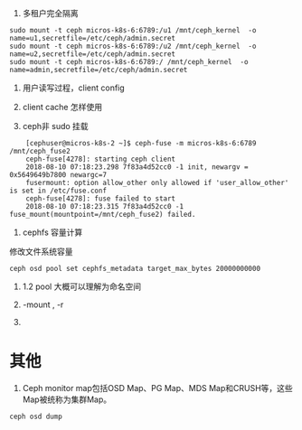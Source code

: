1. 多租户完全隔离  
```
sudo mount -t ceph micros-k8s-6:6789:/u1 /mnt/ceph_kernel  -o name=u1,secretfile=/etc/ceph/admin.secret
sudo mount -t ceph micros-k8s-6:6789:/u2 /mnt/ceph_kernel  -o name=u2,secretfile=/etc/ceph/admin.secret
sudo mount -t ceph micros-k8s-6:6789:/ /mnt/ceph_kernel  -o name=admin,secretfile=/etc/ceph/admin.secret
```
1. 用户读写过程，client config  

1. client cache 怎样使用  

1. ceph非 sudo 挂载  
```
	[cephuser@micros-k8s-2 ~]$ ceph-fuse -m micros-k8s-6:6789 /mnt/ceph_fuse2
	ceph-fuse[4278]: starting ceph client
	2018-08-10 07:18:23.298 7f83a4d52cc0 -1 init, newargv = 0x5649649b7800 newargc=7
	fusermount: option allow_other only allowed if 'user_allow_other' is set in /etc/fuse.conf
	ceph-fuse[4278]: fuse failed to start
	2018-08-10 07:18:23.315 7f83a4d52cc0 -1 fuse_mount(mountpoint=/mnt/ceph_fuse2) failed.  
```  
1. cephfs 容量计算  

修改文件系统容量
```
ceph osd pool set cephfs_metadata target_max_bytes 20000000000
``` 
1. 1.2 pool 大概可以理解为命名空间  

1. -mount , -r 

1. 
# 其他
1. Ceph monitor map包括OSD Map、PG Map、MDS Map和CRUSH等，这些Map被统称为集群Map。
```
ceph osd dump

```  
